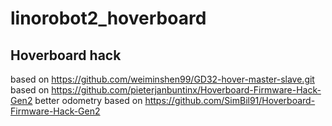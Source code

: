 # linorobot2_hoverboard

## Hoverboard hack

based on https://github.com/weiminshen99/GD32-hover-master-slave.git
based on https://github.com/pieterjanbuntinx/Hoverboard-Firmware-Hack-Gen2
better odometry based on https://github.com/SimBil91/Hoverboard-Firmware-Hack-Gen2
